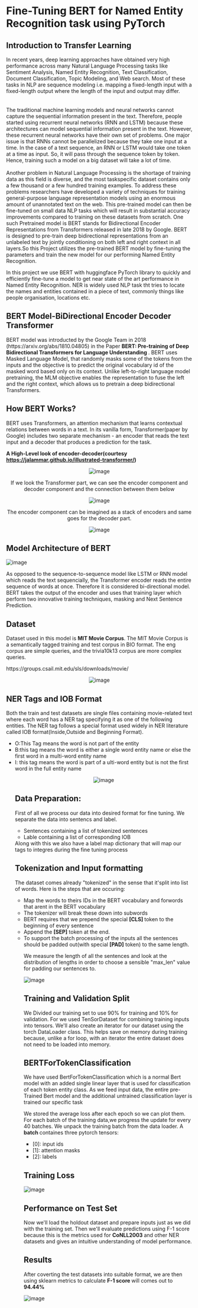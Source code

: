<h1>Fine-Tuning BERT for Named Entity Recognition task using PyTorch</h1>

<h2>Introduction to Transfer Learning </h2>
<p align="center">
  
 In recent years, deep learning approaches have obtained very high performance across many Natural Language Processing tasks like Sentiment Analysis, Named Entity Recognition, Text Classification, Document Classification, Topic Modeling, and Web search. Most of these tasks in NLP are sequence modeling i.e. mapping a fixed-length input with a fixed-length output where the length of the input and output may differ.
<br>
</br>  
The traditional machine learning models and neural networks cannot capture the sequential information present in the text. Therefore, people started using recurrent neural networks (RNN and LSTM) because these architectures can model sequential information present in the text. However, these recurrent neural networks have their own set of problems. One major issue is that RNNs cannot be parallelized because they take one input at a time. In the case of a text sequence, an RNN or LSTM would take one token at a time as input. So, it will pass through the sequence token by token. Hence, training such a model on a big dataset will take a lot of time.
<br></br>
Another problem in Natural Language Processing is the shortage of training data as this field is diverse, and the most taskspecific dataset contains only a few thousand or a few hundred training examples. To address these problems researchers have developed a variety of techniques for training general-purpose language representation models using an enormous amount of unannotated text on the web. This pre-trained model can then be fine-tuned on small data NLP tasks which will result in substantial accuracy improvements compared to training on these datasets from scratch. One such Pretrained model is BERT stands for Bidirectional Encoder Representations from Transformers released in late 2018 by Google. BERT is designed to pre-train deep bidirectional representations from an unlabeled text by jointly conditioning on both left and right context in all layers.So this Project utilizes the pre-trained BERT model by fine-tuning the parameters and train the new model for our performing Named Entity Recognition. 
  
  
  
 </p> 

<p>
  In this project we use BERT with huggingface PyTorch library to quickly and efficiently fine-tune a model to get near state of the art performance in Named Entity Recognition. NER is widely used NLP task tht tries to locate the names and entities contained in a piece of text, commonly things like people organisation, locations etc. 
  </p>
  
<h2>BERT Model-BiDirectional Encoder Decoder  Transformer</h2>
 <p> BERT model was introducted by the Google Team in 2018 (https://arxiv.org/abs/1810.04805) in the Paper <strong>BERT: Pre-training of Deep Bidirectional Transformers for Language Understanding </strong>. BERT uses Masked Language Model, that randomly masks some of the tokens from the inputs and the objective is to predict the original vocabulary id of the masked word based only on its context. Unlike left-to-right language model pretraining, the MLM objective enables the representation to fuse the left and the right context, which allows us to pretrain a deep bidirectional Transformers.
  
<h2>How BERT Works? </h2>
<p>BERT uses Transformers, an attention mechanism that learns contextual relations between words in a text. In its vanilla form, Transformer(paper by Google) includes two separate mechanism -  an encoder that reads the text input and a decoder that produces a prediction for the task.  </p>

<strong>A High-Level look of encoder-decoder(courtesy https://jalammar.github.io/illustrated-transformer/)</strong>
<div align="center">
  
![image](https://user-images.githubusercontent.com/57468338/123495612-7401a980-d5f2-11eb-902b-dcbef1f5d882.png)

If we look the Transformer part, we can see the encoder component and decoder component and the connection between them below  

![image](https://user-images.githubusercontent.com/57468338/123495623-7bc14e00-d5f2-11eb-8ebb-d1d5b8386a7a.png)

The encoder component can be imagined as a stack of encoders and same goes for the decoder part.  

![image](https://user-images.githubusercontent.com/57468338/123495635-8aa80080-d5f2-11eb-9f0b-46ad8d51f7dc.png)

</div>  

<h2>Model Architecture of BERT </h2>

![image](https://user-images.githubusercontent.com/57468338/123495260-0903a300-d5f1-11eb-9c97-446b3dd20d29.png)

<p>
As opposed to the sequence-to-sequence model like LSTM or RNN model which reads the text sequencially, the Transformer encoder reads the entire sequence of words at once. Therefore it is considered bi-directional model.
BERT takes the output of the encoder and uses that training layer which perform two innovative training techniques, masking and Next Sentence Prediction. 
 </p> 


  
  <h2>Dataset</h2>
  
  <p>
  
  Dataset used in this model is <strong>MIT Movie Corpus</strong>.  The MIT Movie Corpus is a semantically tagged training and test corpus in BIO format. The eng corpus are simple queries, and the trivia10k13 corpus are more complex queries.
  
  </p>
  https://groups.csail.mit.edu/sls/downloads/movie/
  
  <div align="center">

  
  ![image](https://user-images.githubusercontent.com/57468338/121114664-168fef00-c7e2-11eb-9908-7b838f1ff5a8.png)

</div>

  <h2>NER Tags and IOB Format  </h2>
  
  <p>
  Both the train and test datasets are single files containing movie-related text where each word has a NER tag specifying it as one of the following entities.
The NER tag follows a special format used widely in NER literature called IOB format(Inside,Outside and Beginning Format).
  <ul>
    <li>O:This Tag means the word is not part of the entity  </li>
    <li>B:this tag means the word is either a single word entity name or else the first word in a multi-word entity name</li>
    <li>I: this tag means the word is part of a ulti-word entity but is not the first word in the full entity name  </li>
</p>

<div align="center">


  ![image](https://user-images.githubusercontent.com/57468338/121115109-b9e10400-c7e2-11eb-9fb1-9b4f4784a28b.png)

</div>
<h2>Data Preparation:   </h2>

<p>
  First of all we process our data into desired format for fine tuning. We separate the data into sentencs and label.
  <ul>
    <li>Sentences containing a list of tokenized sentences   </li>
    <li>Lable containing a list of corresponding IOB   </li>
</ul>
Along with this we also have a label map dictionary that will map our tags to integres during the fine tuning process

</p>

<h2>Tokenization and Input formatting </h2>
<p>
  The dataset comes already "tokenized" in the sense that it'split into list of words. Here is the steps that are occuring:
  <ul>
  <li>Map the words to theirs IDs in the BERT vocabulary and forwords that arent in the BERT vocabulary</li>
    <li>The tokenizer will break these down into subwords</li>
    <li>BERT requires that we prepend the special  <strong>[CLS]  </strong> token to the beginning of every sentence</li>
    <li>Append the <strong> [SEP]</strong> token at the end.</li>
    <li>To support the batch processing of the inputs all the sentences should be padded out(with special <strong>[PAD]</strong> token) to the same length.</li>
  
  
  
  </p>
  
  
 <p>
  We measure the length of all the sentences and look at the distribution of lengths in order to choose a sensible "max_len" value for padding our sentences to.
  
  </p>
  
![image](https://user-images.githubusercontent.com/57468338/121116938-54424700-c7e5-11eb-92bb-9908a89b7f9f.png)
  
 <h2> Training and Validation Split </h2> 
 <p>
 We Divided our training set to use 90% for training and 10% for validation. For  we used TenSorDataset for combining training inputs into tensors.
 We'll also create an iterator for our dataset using the torch DataLoader class. This helps save on memory during training because, unlike a for loop, with an iterator the entire dataset does not need to be loaded into memory.
 </p>
  </p>
 <h2> BERTForTokenClassification </h2>
 <p>
  We have used BertForTokenClassification which is a normal Bert model with an added single linear layer that is used for classification of each
  token entity class. As we feed input data, the entire pre-Trained Bert model and the additional untrained classification layer is trained our specific task
  
  We stored the average loss after each epoch so we can plot them. For each batch of the training data,we progress the update for every 40 batches. We unpack the training batch from the data loader. A <strong>batch </strong>containes three pytorch tensors:
 
<ul>
    <li>[0]: input ids </li>
    <li>[1]: attention masks </li>
    <li>[2]: labels </li>
</ul> 
   
   
  </p>
  
  <h2>Training Loss </h2>
  
  ![image](https://user-images.githubusercontent.com/57468338/122700673-b6ee0680-d219-11eb-9511-552fa62d9aa0.png)


  <h2> Performance on Test Set </h2>
  <p>Now we'll load the holdout dataset and prepare inputs just as we did with the training set. Then we'll evaluate predictions using F-1 score because this is the metrics used for <strong>CoNLL2003  </strong> and other NER datasets and gives an intuitive understanding of model performance.</p>

<h2>Results </h2>
<p>After coverting the test datasets into suitable format, we are then using sklearn metrics to calculate <strong> F-1 score </strong> will comes out to <strong>94.44% </strong>  </p>

![image](https://user-images.githubusercontent.com/57468338/123494419-c68c9700-d5ed-11eb-8ccc-95e8af79f3f9.png)

